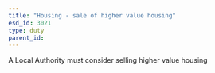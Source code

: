 ```yaml
---
title: "Housing - sale of higher value housing"
esd_id: 3021
type: duty
parent_id:  
---
```


A Local Authority must consider selling higher value housing

